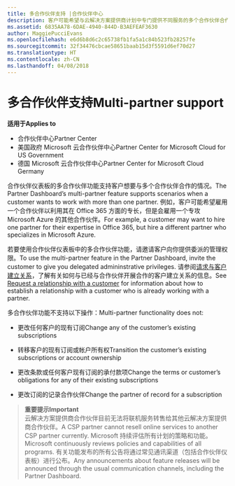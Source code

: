 ```yaml
---
title: 多合作伙伴支持 |合作伙伴中心
description: 客户可能希望与云解决方案提供商计划中专门提供不同服务的多个合作伙伴合作。
ms.assetid: 6835AA78-6DAE-4940-844D-B3AEFEAF3630
author: MaggiePucciEvans
ms.openlocfilehash: e6d6b8d6c2c65738fb1fa5a1c84b523fb28257fe
ms.sourcegitcommit: 32f34476cbcae58651baab15d3f5591d6ef70d27
ms.translationtype: HT
ms.contentlocale: zh-CN
ms.lasthandoff: 04/08/2018
---
```

# <a name="multi-partner-support"></a><span data-ttu-id="c5338-103">多合作伙伴支持</span><span class="sxs-lookup"><span data-stu-id="c5338-103">Multi-partner support</span></span>

**<span data-ttu-id="c5338-104">适用于</span><span class="sxs-lookup"><span data-stu-id="c5338-104">Applies to</span></span>**

-  <span data-ttu-id="c5338-105">合作伙伴中心</span><span class="sxs-lookup"><span data-stu-id="c5338-105">Partner Center</span></span>
-  <span data-ttu-id="c5338-106">美国政府 Microsoft 云合作伙伴中心</span><span class="sxs-lookup"><span data-stu-id="c5338-106">Partner Center for Microsoft Cloud for US Government</span></span>
-  <span data-ttu-id="c5338-107">德国 Microsoft 云合作伙伴中心</span><span class="sxs-lookup"><span data-stu-id="c5338-107">Partner Center for Microsoft Cloud Germany</span></span>

<span data-ttu-id="c5338-108">合作伙伴仪表板的多合作伙伴功能支持客户想要与多个合作伙伴合作的情况。</span><span class="sxs-lookup"><span data-stu-id="c5338-108">The Partner Dashboard’s multi-partner feature supports scenarios when a customer wants to work with more than one partner.</span></span> <span data-ttu-id="c5338-109">例如，客户可能希望雇用一个合作伙伴以利用其在 Office 365 方面的专长，但是会雇用一个专攻 Microsoft Azure 的其他合作伙伴。</span><span class="sxs-lookup"><span data-stu-id="c5338-109">For example, a customer may want to hire one partner for their expertise in Office 365, but hire a different partner who specializes in Microsoft Azure.</span></span>

<span data-ttu-id="c5338-110">若要使用合作伙伴仪表板中的多合作伙伴功能，请邀请客户向你提供委派的管理权限。</span><span class="sxs-lookup"><span data-stu-id="c5338-110">To use the multi-partner feature in the Partner Dashboard, invite the customer to give you delegated admininstrative privileges.</span></span> <span data-ttu-id="c5338-111">请参阅[请求与客户建立关系](request-a-relationship-with-a-customer.md)，了解有关如何与已经与合作伙伴开展合作的客户建立关系的信息。</span><span class="sxs-lookup"><span data-stu-id="c5338-111">See [Request a relationship with a customer](request-a-relationship-with-a-customer.md) for information about how to establish a relationship with a customer who is already working with a partner.</span></span>

<span data-ttu-id="c5338-112">多合作伙伴功能不支持以下操作：</span><span class="sxs-lookup"><span data-stu-id="c5338-112">Multi-partner functionality does not:</span></span>

-   <span data-ttu-id="c5338-113">更改任何客户的现有订阅</span><span class="sxs-lookup"><span data-stu-id="c5338-113">Change any of the customer’s existing subscriptions</span></span>

-   <span data-ttu-id="c5338-114">转移客户的现有订阅或帐户所有权</span><span class="sxs-lookup"><span data-stu-id="c5338-114">Transition the customer’s existing subscriptions or account ownership</span></span>

-   <span data-ttu-id="c5338-115">更改条款或任何客户现有订阅的承付款项</span><span class="sxs-lookup"><span data-stu-id="c5338-115">Change the terms or customer’s obligations for any of their existing subscriptions</span></span>

-   <span data-ttu-id="c5338-116">更改订阅的记录合作伙伴</span><span class="sxs-lookup"><span data-stu-id="c5338-116">Change the partner of record for a subscription</span></span>

>**<span data-ttu-id="c5338-117">重要提示</span><span class="sxs-lookup"><span data-stu-id="c5338-117">Important</span></span>**<br>
<span data-ttu-id="c5338-118">云解决方案提供商合作伙伴目前无法将联机服务转售给其他云解决方案提供商合作伙伴。</span><span class="sxs-lookup"><span data-stu-id="c5338-118">A CSP partner cannot resell online services to another CSP partner currently.</span></span> <span data-ttu-id="c5338-119">Microsoft 持续评估所有计划的策略和功能。</span><span class="sxs-lookup"><span data-stu-id="c5338-119">Microsoft continuously reviews policies and capabilities of all programs.</span></span> <span data-ttu-id="c5338-120">有关功能发布的所有公告将通过常见通讯渠道（包括合作伙伴仪表板）进行公布。</span><span class="sxs-lookup"><span data-stu-id="c5338-120">Any announcements about feature releases will be announced through the usual communication channels, including the Partner Dashboard.</span></span>  

 






